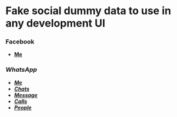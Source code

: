 <h1>Fake social dummy data to use in any development UI</h1>

<h3>Facebook</h3>
<ul>
  <li><a href="https://faker-node-app.herokuapp.com/fb/me" target="_blank"><b>Me</b></a><br/><i></li>
</ul>

<h3>WhatsApp</h3>
<ul>
  <li><a href="https://faker-node-app.herokuapp.com/whatsapp/me" target="_blank"><b>Me</b></a><br/><i></li>
  <li><a href="https://faker-node-app.herokuapp.com/whatsapp/chats" target="_blank"><b>Chats</b></a><br/><i></li>
  <li><a href="https://faker-node-app.herokuapp.com/whatsapp/message" target="_blank"><b>Message</b></a><br/><i></li>
  <li><a href="https://faker-node-app.herokuapp.com/whatsapp/calls" target="_blank"><b>Calls</b></a><br/><i></li>
  <li><a href="https://faker-node-app.herokuapp.com/whatsapp/people" target="_blank"><b>People</b></a><br/><i></li>
</ul>
